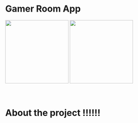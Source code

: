 ﻿# Gamer Room App
<div display="flex">
 <img width="200px" src="https://user-images.githubusercontent.com/58652794/124205207-2932d680-dab7-11eb-89e0-c446020782d0.png">
<img width="200px" src="https://user-images.githubusercontent.com/58652794/124205228-3354d500-dab7-11eb-996d-4bda280fed17.png">
<div>
 <br>
 <br>
 

# About the project !!!!!!

